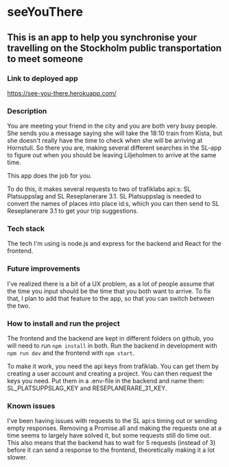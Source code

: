 # seeYouThere

## This is an app to help you synchronise your travelling on the Stockholm public transportation to meet someone

### Link to deployed app
https://see-you-there.herokuapp.com/

### Description
You are meeting your friend in the city and you are both very busy people. She sends you a message saying she will take the 18:10 train from Kista, but she doesn't really have the time to check when she will be arriving at Hornstull. So there you are, making several different searches in the SL-app to figure out when you should be leaving Liljeholmen to arrive at the same time.

This app does the job for you.

To do this, it makes several requests to two of trafiklabs api:s: SL Platsuppslag and SL Reseplanerare 3.1. SL Platsuppslag is needed to convert the names of places into place id:s, which you can then send to SL Reseplanerare 3.1 to get your trip suggestions.

### Tech stack
The tech I'm using is node.js and express for the backend and React for the frontend.

### Future improvements
I've realized there is a bit of a UX problem, as a lot of people assume that the time you input should be the time that you both want to arrive. To fix that, I plan to add that feature to the app, so that you can switch between the two.

### How to install and run the project
The frontend and the backend are kept in different folders on github, you will need to run `npm install` in both. Run the backend in development with `npm run dev` and the frontend with `npm start`.

To make it work, you need the api keys from trafiklab. You can get them by creating a user account and creating a project. You can then request the keys you need. Put them in a .env-file in the backend and name them:
SL_PLATSUPPSLAG_KEY and RESEPLANERARE_31_KEY.

### Known issues
I've been having issues with requests to the SL api:s timing out or sending empty responses. Removing a Promise.all and making the requests one at a time seems to largely have solved it, but some requests still do time out. This also means that the backend has to wait for 5 requests (instead of 3) before it can send a response to the frontend, theoretically making it a lot slower.
